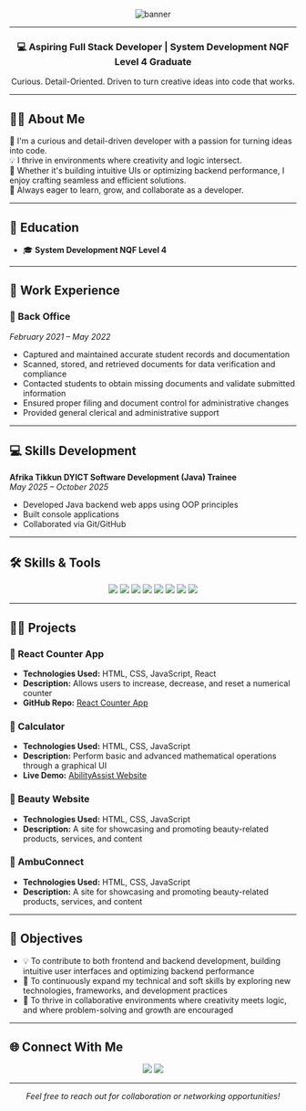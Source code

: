 <p align="center">
  <img src="https://capsule-render.vercel.app/api?type=waving&color=0abde3&height=200&section=header&text=Hi%20I'm%20Lisakhanya%20Duka!&fontSize=40&fontAlignY=35&desc=Aspiring%20Software%20Developer%20%7C%20Detail-Driven%20&descAlignY=55&animation=twinkling" alt="banner" />
</p>

---

<h3 align="center">💻 Aspiring Full Stack Developer | System Development NQF Level 4 Graduate</h3>
<p align="center">Curious. Detail-Oriented. Driven to turn creative ideas into code that works.</p>

---

## 👩‍💻 About Me

🌱 I'm a curious and detail-driven developer with a passion for turning ideas into code.  
💡 I thrive in environments where creativity and logic intersect.  
🧠 Whether it's building intuitive UIs or optimizing backend performance, I enjoy crafting seamless and efficient solutions.  
🚀 Always eager to learn, grow, and collaborate as a developer.

---

## 🧠 Education

- 🎓 **System Development NQF Level 4**

---

## 💼 Work Experience

### 📁 Back Office  
*February 2021 – May 2022*  
- Captured and maintained accurate student records and documentation  
- Scanned, stored, and retrieved documents for data verification and compliance  
- Contacted students to obtain missing documents and validate submitted information  
- Ensured proper filing and document control for administrative changes  
- Provided general clerical and administrative support

---

## 💻 Skills Development

**Afrika Tikkun DYICT Software Development (Java) Trainee**  
*May 2025 – October 2025*  
- Developed Java backend web apps using OOP principles  
- Built console applications  
- Collaborated via Git/GitHub

---

## 🛠️ Skills & Tools

<p align="center">
  <img src="https://img.shields.io/badge/Java-ED8B00?style=for-the-badge&logo=openjdk&logoColor=white" />
  <img src="https://img.shields.io/badge/Python-3776AB?style=for-the-badge&logo=python&logoColor=white" />
  <img src="https://img.shields.io/badge/MySQL-00758F?style=for-the-badge&logo=mysql&logoColor=white" />
  <img src="https://img.shields.io/badge/HTML5-E34F26?style=for-the-badge&logo=html5&logoColor=white" />
  <img src="https://img.shields.io/badge/CSS3-1572B6?style=for-the-badge&logo=css3&logoColor=white" />
  <img src="https://img.shields.io/badge/JavaScript-F7DF1E?style=for-the-badge&logo=javascript&logoColor=black" />
  <img src="https://img.shields.io/badge/Git-F05032?style=for-the-badge&logo=git&logoColor=white" />
  <img src="https://img.shields.io/badge/GitHub-181717?style=for-the-badge&logo=github&logoColor=white" />
</p>

---

## 👨‍💻 Projects

### 🔢 React Counter App  
- **Technologies Used:** HTML, CSS, JavaScript, React  
- **Description:** Allows users to increase, decrease, and reset a numerical counter  
- **GitHub Repo:** [React Counter App](https://github.com/09Jeanette/LifestyleDeliciousWebApp.git)

### 🧮 Calculator  
- **Technologies Used:** HTML, CSS, JavaScript  
- **Description:** Perform basic and advanced mathematical operations through a graphical UI  
- **Live Demo:** [AbilityAssist Website](https://ability-assist-347e4e772fc7.herokuapp.com/AbilityAssistWebApp/)

### 💄 Beauty Website  
- **Technologies Used:** HTML, CSS, JavaScript  
- **Description:** A site for showcasing and promoting beauty-related products, services, and content

### 💄 AmbuConnect   
- **Technologies Used:** HTML, CSS, JavaScript  
- **Description:** A site for showcasing and promoting beauty-related products, services, and content

---


## 🌟 Objectives

- 💡 To contribute to both frontend and backend development, building intuitive user interfaces and optimizing backend performance  
- 🌱 To continuously expand my technical and soft skills by exploring new technologies, frameworks, and development practices  
- 🤝 To thrive in collaborative environments where creativity meets logic, and where problem-solving and growth are encouraged  

---

## 🌐 Connect With Me

<p align="center">
  <a href="mailto:dukalisakhanya@gmail.com"><img src="https://img.shields.io/badge/Email-D14836?style=for-the-badge&logo=gmail&logoColor=white" /></a>
  <a href="https://www.linkedin.com/in/mandy-matsane-8168a226a/" target="_blank"><img src="https://img.shields.io/badge/LinkedIn-0A66C2?style=for-the-badge&logo=linkedin&logoColor=white" /></a>
</p>

---

<p align="center"><em>Feel free to reach out for collaboration or networking opportunities!</em></p>

